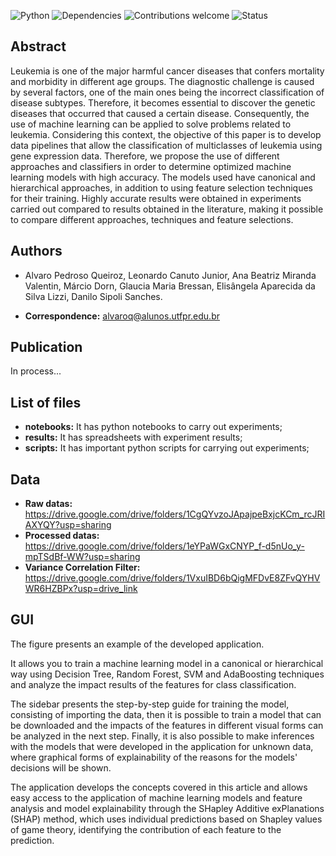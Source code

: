 ![Python](https://img.shields.io/badge/python-v3.7-blue)
![Dependencies](https://img.shields.io/badge/dependencies-up%20to%20date-brightgreen.svg)
![Contributions welcome](https://img.shields.io/badge/contributions-welcome-orange.svg)
![Status](https://img.shields.io/badge/status-up-brightgreen)
## Abstract

Leukemia is one of the major harmful cancer diseases that confers mortality and morbidity in different age groups. The diagnostic challenge is caused by several factors, one of the main ones being the incorrect classification of disease subtypes. Therefore, it becomes essential to discover the genetic diseases that occurred that caused a certain disease. Consequently, the use of machine learning can be applied to solve problems related to leukemia. Considering this context, the objective of this paper is to develop data pipelines that allow the classification of multiclasses of leukemia using gene expression data. Therefore, we propose the use of different approaches and classifiers in order to determine optimized machine learning models with high accuracy. The models used have canonical and hierarchical approaches, in addition to using feature selection techniques for their training. Highly accurate results were obtained in experiments carried out compared to results obtained in the literature, making it possible to compare different approaches, techniques and feature selections.

## Authors

* Alvaro Pedroso Queiroz, Leonardo Canuto Junior, Ana Beatriz Miranda Valentin, Márcio Dorn, Glaucia Maria Bressan, Elisângela Aparecida da Silva Lizzi, Danilo Sipoli Sanches.

* **Correspondence:** alvaroq@alunos.utfpr.edu.br


## Publication

In process...

## List of files

 - **notebooks:** It has python notebooks to carry out experiments;
 - **results:** It has spreadsheets with experiment results;
 - **scripts:** It has important python scripts for carrying out experiments;

## Data
- **Raw datas:** https://drive.google.com/drive/folders/1CgQYvzoJApajpeBxjcKCm_rcJRIAXYQY?usp=sharing
- **Processed datas:** https://drive.google.com/drive/folders/1eYPaWGxCNYP_f-d5nUo_y-mpTSdBf-WW?usp=sharing
- **Variance Correlation Filter:** https://drive.google.com/drive/folders/1VxuIBD6bQigMFDvE8ZFvQYHVWR6HZBPx?usp=drive_link


## GUI

The figure presents an example of the developed application.



It allows you to train a machine learning model in a canonical or hierarchical way using Decision Tree, Random Forest, SVM and AdaBoosting techniques and analyze the impact results of the features for class classification.

The sidebar presents the step-by-step guide for training the model, consisting of importing the data, then it is possible to train a model that can be downloaded and the impacts of the features in different visual forms can be analyzed in the next step. Finally, it is also possible to make inferences with the models that were developed in the application for unknown data, where graphical forms of explainability of the reasons for the models' decisions will be shown.

The application develops the concepts covered in this article and allows easy access to the application of machine learning models and feature analysis and model explainability through the SHapley Additive exPlanations (SHAP) method, which uses individual predictions based on Shapley values of game theory, identifying the contribution of each feature to the prediction.

```
